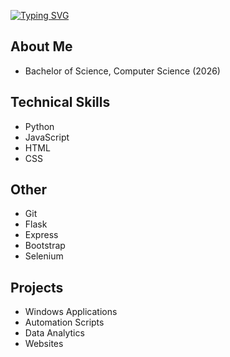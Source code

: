 [![Typing SVG](https://readme-typing-svg.demolab.com?font=Fira+Code&size=30&pause=1000&color=F7F7F7&repeat=false&width=435&lines=Baron+Viper+%7C+%F0%9F%92%BB)](https://git.io/typing-svg)

## About Me
- Bachelor of Science, Computer Science (2026)

## Technical Skills
- Python
- JavaScript
- HTML
- CSS

## Other
- Git
- Flask
- Express
- Bootstrap
- Selenium

## Projects
- Windows Applications
- Automation Scripts
- Data Analytics
- Websites
